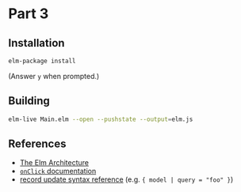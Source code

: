 Part 3
======

## Installation

```bash
elm-package install
```

(Answer `y` when prompted.)


## Building

```bash
elm-live Main.elm --open --pushstate --output=elm.js
```

## References

* [The Elm Architecture](http://guide.elm-lang.org/architecture/)
* [`onClick` documentation](http://package.elm-lang.org/packages/elm-lang/html/latest/Html-Events#onClick)
* [record update syntax reference](http://elm-lang.org/docs/syntax#records) (e.g. `{ model | query = "foo" }`)
